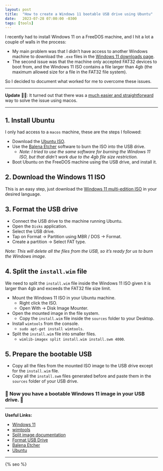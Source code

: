 ```yaml
---
layout: post
title:  "How to create a Windows 11 bootable USB drive using Ubuntu"
date:   2023-07-28 07:00:00 -0300
tags: [tools]
---
```


I recently had to install Windows 11 on a FreeDOS machine, and I hit a lot a couple of walls in the process:

- My main problem was that I didn’t have access to another Windows machine to download the `.exe` files in the [Windows 11 downloads page](https://www.microsoft.com/software-download/windows11).
- The second issue was that the machine only accepted FAT32 devices to boot from, and the Windows 11 ISO  contains a file larger than 4gb (the maximum allowed size for a file in the FAT32 file system).

So I decided to document what worked for me to overcome these issues.

--- 

**Update** 🤦‍♂️: It turned out that there was a [much easier and straightforward](https://www.freecodecamp.org/news/how-make-a-windows-10-usb-using-your-mac-build-a-bootable-iso-from-your-macs-terminal/) way to solve the issue using macos.

---

## 1. Install Ubuntu

I only had access to a `macos` machine, these are the steps I followed:

- Download the [Ubuntu ISO](https://ubuntu.com/download/desktop).
- Use the [Balena Etcher](https://etcher.balena.io/) software to burn the ISO into the USB drive.
    - *Note: I tried to use the same software for burning the Windows 11 ISO, but that didn’t work due to the 4gb file size restriction.*
- Boot Ubuntu on the FreeDOS machine using the USB drive, and install it.

## 2. Download the Windows 11 ISO

This is an easy step, just download the [Windows 11 multi-edition ISO](https://www.microsoft.com/software-download/windows11) in your desired language.

## 3. Format the USB drive

- Connect the USB drive to the machine running Ubuntu.
- Open the `Disks` application.
- Select the USB drive.
- Tap on Format → Partition using MBR / DOS → Format.
- Create a partition → Select FAT type.

_Note: This will delete all the files from the USB, so it’s ready for us to burn the Windows image._

## 4. Split the `install.wim` file

We need to split the `install.wim` file inside the Windows 11 ISO given it is larger than 4gb and exceeds the FAT32 file size limit.

- Mount the Windows 11 ISO in your Ubuntu machine.
    - Right click the ISO.
    - Open With → Disk Image Mounter.
- Open the mounted image in the file system.
    - Copy the `install.wim` file inside the `sources` folder to your Desktop.
- Install `wimtools` from the console.
    - `sudo apt-get install wimtools`.
- Split the `install.wim` file into smaller files.
    - `wimlib-imagex split install.wim install.swm 4000`.

## 5. Prepare the bootable USB

- Copy all the files from the mounted ISO image to the USB drive except for the `install.wim` file.
- Copy all the `install.swm` files generated before and paste them in the `sources` folder of your USB drive.

### **🎉 Now you have a bootable Windows 11 image in your USB drive. 🎉**

---

**Useful Links:**

- [Windows 11](https://www.microsoft.com/software-download/windows11)
- [wimtools](https://launchpad.net/ubuntu/xenial/+package/wimtools)
- [Split image documentation](https://learn.microsoft.com/en-us/windows-hardware/manufacture/desktop/winpe--use-a-single-usb-key-for-winpe-and-a-wim-file---wim?view=windows-11)
- [Format USB Drive](https://itsfoss.com/bootable-windows-usb-linux/)
- [Balena Etcher](https://etcher.balena.io/)
- [Ubuntu](https://ubuntu.com/download/desktop)

---

<!-- Do not remove - SEO meta tags -->
{% seo %}